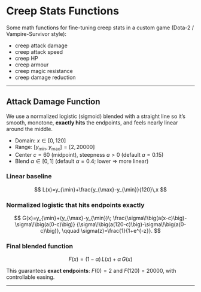 # Creep Stats Functions

Some math functions for fine-tuning creep stats in a custom game (Dota-2 / Vampire-Survivor style):

- creep attack damage
- creep attack speed
- creep HP
- creep armour
- creep magic resistance
- creep damage reduction

---

## Attack Damage Function

We use a normalized logistic (sigmoid) blended with a straight line so it’s smooth, monotone,
**exactly hits** the endpoints, and feels nearly linear around the middle.

- Domain: $x\in[0,120]$  
- Range: $[y_{\min},y_{\max}] = [2,20000]$  
- Center $c=60$ (midpoint), steepness $a>0$ (default $a=0.15$)  
- Blend $\alpha\in[0,1]$ (default $\alpha=0.4$; lower $\Rightarrow$ more linear)

### Linear baseline
$$
L(x)=y_{\min}+\frac{y_{\max}-y_{\min}}{120}\,x
$$

### Normalized logistic that hits endpoints exactly
$$
G(x)=y_{\min}+(y_{\max}-y_{\min})\;
\frac{\sigma\!\big(a(x-c)\big)-\sigma\!\big(a(0-c)\big)}
{\sigma\!\big(a(120-c)\big)-\sigma\!\big(a(0-c)\big)},
\qquad \sigma(z)=\frac{1}{1+e^{-z}}.
$$

### Final blended function
$$
F(x)=(1-\alpha)\,L(x)+\alpha\,G(x)
$$

This guarantees **exact endpoints**: $F(0)=2$ and $F(120)=20000$, with controllable easing.

---